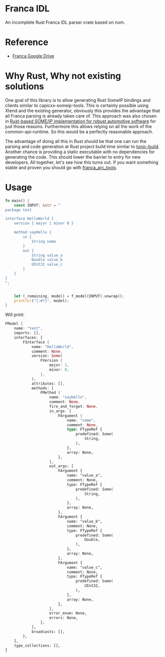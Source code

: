 # Franca IDL

An incomplete Rust Franca IDL parser crate based on nom.

# Reference

- [Franca Google Drive](https://drive.google.com/drive/folders/0B7JseVbR6jvhUnhLOUM5ZGxOOG8?resourcekey=0-U-X53hicOvlqAZCG86dCUQ)

# Why Rust, Why not existing solutions

One goal of this library is to allow generating Rust SomeIP bindings and clients similar to capicxx-someip-tools.
This is certainly possible using Xtend and the existing generator, obviously this provides the advantage that all Franca parsing is already taken care of.
This approach was also chosen in [Rust-based SOME/IP implementation for robust automotive software](https://repositorio-aberto.up.pt/bitstream/10216/133192/2/449878.pdf) for just those reasons.
Furthermore this allows relying on all the work of the common-api-runtime. So this would be a perfectly reasonable approach.

The advantage of doing all this in Rust should be that one can run the parsing and code generation at Rust project build time similar to [tonic-build](https://github.com/hyperium/tonic/tree/master/tonic-build).
Another chance is providing a static executable with no dependencies for generating the code. This should lower the barrier to entry for new developers.
All together, let's see how this turns out. If you want something stable and proven you should go with [franca_arc_tools](https://github.com/COVESA/franca_ara_tools).

# Usage

```Rust
fn main() {
    const INPUT: &str = "
package test

interface HelloWorld {
    version { major 1 minor 0 }

    method sayHello {
        in {
            String name
        }
        out {
            String value_a
            Double value_b
            UInt32 value_c
        }
    }
}
";


    let (_remaining, model) = f_model(INPUT).unwrap();
    println!("{:#?}", model);
}
```

Will print:

```Rust
FModel {
    name: "test",
    imports: [],
    interfaces: [
        FInterface {
            name: "HelloWorld",
            comment: None,
            version: Some(
                FVersion {
                    major: 1,
                    minor: 0,
                },
            ),
            attributes: [],
            methods: [
                FMethod {
                    name: "sayHello",
                    comment: None,
                    fire_and_forget: None,
                    in_args: [
                        FArgument {
                            name: "name",
                            comment: None,
                            type: FTypeRef {
                                predefined: Some(
                                    String,
                                ),
                            },
                            array: None,
                        },
                    ],
                    out_args: [
                        FArgument {
                            name: "value_a",
                            comment: None,
                            type: FTypeRef {
                                predefined: Some(
                                    String,
                                ),
                            },
                            array: None,
                        },
                        FArgument {
                            name: "value_b",
                            comment: None,
                            type: FTypeRef {
                                predefined: Some(
                                    Double,
                                ),
                            },
                            array: None,
                        },
                        FArgument {
                            name: "value_c",
                            comment: None,
                            type: FTypeRef {
                                predefined: Some(
                                    UInt32,
                                ),
                            },
                            array: None,
                        },
                    ],
                    error_enum: None,
                    errors: None,
                },
            ],
            broadcasts: [],
        },
    ],
    type_collections: [],
}
```